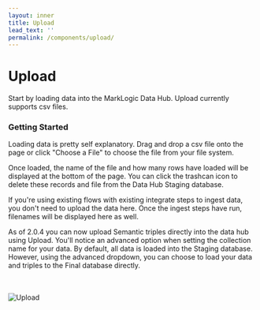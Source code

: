 ```yaml
---
layout: inner
title: Upload
lead_text: ''
permalink: /components/upload/
---
```


# Upload

Start by loading data into the MarkLogic Data Hub.  Upload currently supports csv files.

### Getting Started
Loading data is pretty self explanatory. Drag and drop a csv file onto the page or click "Choose a File" to choose the file from your file system.

Once loaded, the name of the file and how many rows have loaded will be displayed at the bottom of the page.  You can click the trashcan icon to delete these records and file from the Data Hub Staging database.

If you're using existing flows with existing integrate steps to ingest data, you don't need to upload the data here.  Once the ingest steps have run, filenames will be displayed here as well.

As of 2.0.4 you can now upload Semantic triples directly into the data hub using Upload.  You'll notice an advanced option when setting the collection name for your data.  By default, all data is loaded into the Staging database. However, using the advanced dropdown, you can choose to load your data and triples to the Final database directly.

<br><br> 
![Upload](/envision/images/upload-1.png)
<br><br>

